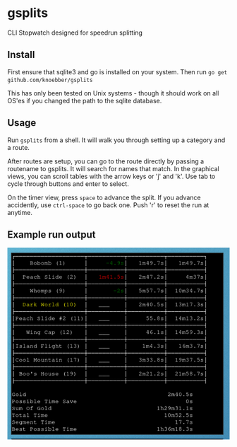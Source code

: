 # gsplits
CLI Stopwatch designed for speedrun splitting

## Install
First ensure that sqlite3 and go is installed on your system.
Then run `go get github.com/knoebber/gsplits`

This has only been tested on Unix systems - though it should work on all OS'es if you changed the path to the sqlite database.

## Usage
Run `gsplits` from a shell. It will walk you through setting up a category and a route.

After routes are setup, you can go to the route directly by passing a routename to gsplits. It will search for names that match.
In the graphical views, you can scroll tables with the arrow keys or 'j' and 'k'. Use tab to cycle through buttons and enter to select.

On the timer view, press `space` to advance the split. If you advance accidently, use `ctrl-space` to go back one.
Push 'r' to reset the run at anytime.

## Example run output

![example_run](https://github.com/knoebber/gsplits/blob/master/example_run.png)
